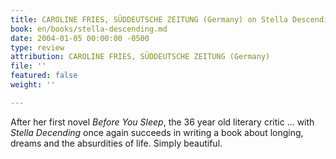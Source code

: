 ```yaml
---
title: CAROLINE FRIES, SÜDDEUTSCHE ZEITUNG (Germany) on Stella Descending
book: en/books/stella-descending.md
date: 2004-01-05 00:00:00 -0500
type: review
attribution: CAROLINE FRIES, SÜDDEUTSCHE ZEITUNG (Germany)
file: ''
featured: false
weight: ''

---
```

After her first novel _Before You Sleep_, the 36 year old literary critic … with _Stella Decending_ once again succeeds in writing a book about longing, dreams and the absurdities of life. Simply beautiful.
